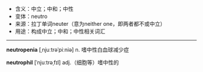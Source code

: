 - <span class="definition">含义：中立；中和；中性</span>
- <span class="definition">变体：neutro</span>
- <span class="definition">来源：拉丁单词neuter（意为neither one，即两者都不或中立）</span>
- <span class="definition">用途：构成中立；中和；中性相关词汇</span>

---

<span class="vocabulary">**neutropenia**</span> [ˌnjuːtrəˈpiːniə] n. 嗜中性白血球减少症 

<span class="vocabulary">**neutrophil**</span> [ˈnjuːtrəˌfɪl] adj.（细胞等）嗜中性的 
